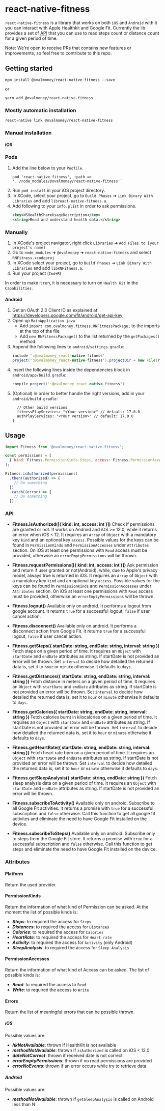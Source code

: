 
# react-native-fitness
`react-native-fitness` is a library that works on both `iOS` and `Android` with it you can interact with Apple Healthkit and Google Fit.
Currently the lib provides a set of [API](#API) that you can use to read steps count or distance count for a given period of time.

Note:
We're open to receive PRs that contains new features or improvements, so feel free to contribute to this repo.

## Getting started

`npm install @ovalmoney/react-native-fitness --save`

or

`yarn add @ovalmoney/react-native-fitness`

### Mostly automatic installation

`react-native link @ovalmoney/react-native-fitness`

### Manual installation


#### iOS

### Pods
1. Add the line below to your `Podfile`.
    ```pod
    pod 'react-native-fitness', :path => '../node_modules/@ovalmoney/react-native-fitness'`
    ```
2. Run `pod install` in your iOS project directory.
3. In XCode, select your project, go to `Build Phases` ➜ `Link Binary With Libraries` and add `libreact-native-fitness.a`.
4. Add following to your `Info.plist` in order to ask permissions.
    ```xml
    <key>NSHealthShareUsageDescription</key>
    <string>Read and understand health data.</string>
    ```

### Manually

1. In XCode's project navigator, right click `Libraries` ➜ `Add Files to [your project's name]`
2. Go to `node_modules` ➜ `@ovalmoney` ➜ `react-native-fitness` and select `RNFitness.xcodeproj`
3. In XCode select your project, go to `Build Phases` ➜ `Link Binary With Libraries` and add `libRNFitness.a`.
4. Run your project (`Cmd+R`)

In order to make it run, it is necessary to turn on `Health Kit` in the `Capabilities`.

#### Android
1. Get an OAuth 2.0 Client ID as explained at https://developers.google.com/fit/android/get-api-key
2. Open up `MainApplication.java`
    - Add `import com.ovalmoney.fitness.RNFitnessPackage;` to the imports at the top of the file
    - Add `new RNFitnessPackage()` to the list returned by the `getPackages()` method
3. Append the following lines to `android/settings.gradle`:
  	```java
  	include ':@ovalmoney_react-native-fitness'
  	project(':@ovalmoney_react-native-fitness').projectDir = new File(rootProject.projectDir, 	'../node_modules/@ovalmoney/react-native-fitness/android')
  	```
4. Insert the following lines inside the dependencies block in `android/app/build.gradle`:
  	```java
    compile project(':@ovalmoney_react-native-fitness')
  	```
5. (Optional) In order to better handle the right versions, add in your `android/build.gradle`:
  	```ext {
      // Other build versions
      fitnessPlayServices: "<Your version>" // default: 17.0.0
      authPlayServices: "<Your version>" // default: 17.0.0
    }
  	```

## Usage

```javascript
import Fitness from '@ovalmoney/react-native-fitness';

const permissions = [
  { kind: Fitness.PermissionKinds.Steps, access: Fitness.PermissionAccesses.Write },
];

Fitness.isAuthorized(permissions)
  .then((authorized) => {
    // Do something
  })
  .catch((error) => {
    // Do something
  });
```
### API

- **Fitness.isAuthorized([{ kind: int, access: int }])**
Check if permissions are granted or not. It works on Android and iOS >= 12.0, while it returns an error when iOS < 12.
It requires an `Array` of `Object` with a mandatory key `kind` and an optional key `access`.
Possible values for the keys can be found in `PermissionKinds` and `PermissionAccesses` under `Attributes` section.
On iOS at least one permissions with `Read` access must be provided, otherwise an `errorEmptyPermissions` will be thrown.

- **Fitness.requestPermissions([{ kind: int, access: int }])**
Ask permission and return if user granted or not(Android), while, due to Apple's privacy model, always true is returned in iOS.
It requires an `Array` of `Object` with a mandatory key `kind` and an optional key `access`.
Possible values for the keys can be found in `PermissionKinds` and `PermissionAccesses` under `Attributes` section.
On iOS at least one permissions with `Read` access must be provided, otherwise an `errorEmptyPermissions` will be thrown.

- **Fitness.logout()**
Available only on android. It performs a logout from google account.
It returns `true` for a successful logout, `false` if user cancel action.

- **Fitness.disconnect()**
Available only on android. It performs a disconnect action from Google Fit.
It returns `true` for a successful logout, `false` if user cancel action.

- **Fitness.getSteps({ startDate: string, endDate: string, interval: string })**
Fetch steps on a given period of time. It requires an `Object` with `startDate` and `endDate` attributes as string. If startDate is not provided an error will be thrown. Set `interval` to decide how detailed the returned data is, set it to `hour` or `minute` otherwise it defaults to `days`.

- **Fitness.getDistances({ startDate: string, endDate: string, interval: string })**
Fetch distance in meters on a given period of time. It requires an `Object` with `startDate` and `endDate` attributes as string. If startDate is not provided an error will be thrown. Set `interval` to decide how detailed the returned data is, set it to `hour` or `minute` otherwise it defaults to `days`.

- **Fitness.getCalories({ startDate: string, endDate: string, interval: string })**
Fetch calories burnt in kilocalories on a given period of time. It requires an `Object` with `startDate` and `endDate` attributes as string. If startDate is not provided an error will be thrown. Set `interval` to decide how detailed the returned data is, set it to `hour` or `minute` otherwise it defaults to `days`.

- **Fitness.getHeartRate({ startDate: string, endDate: string, interval: string })**
Fetch heart rate bpm on a given period of time. It requires an `Object` with `startDate` and `endDate` attributes as string. If startDate is not provided an error will be thrown. Set `interval` to decide how detailed the returned data is, set it to `hour` or `minute` otherwise it defaults to `days`.

- **Fitness.getSleepAnalysis({ startDate: string, endDate: string })**
Fetch sleep analysis data on a given period of time. It requires an `Object` with `startDate` and `endDate` attributes as string. If startDate is not provided an error will be thrown.

- **Fitness.subscribeToActivity()**
Available only on android. Subscribe to all Google Fit activities. It returns a promise with `true` for a successful subscription and `false` otherwise.
Call this function to get all google fit activites and eliminate the need to have Google Fit installed on the device. 

- **Fitness.subscribeToSteps()**
Available only on android. Subscribe only to steps from the Google Fit store. It returns a promise with `true` for a successful subscription and `false` otherwise.
Call this function to get steps and eliminate the need to have Google Fit installed on the device.

### Attributes

#### Platform
Return the used provider.

#### PermissionKinds
Return the information of what kind of Permission can be asked.
At the moment the list of possible kinds is:
 - ***Steps***: to required the access for `Steps`
 - ***Distances***: to required the access for `Distances`
 - ***Calories***: to required the access for `Calories`
 - ***HeartRate***: to required the access for `Heart rate`
 - ***Activity***: to required the access for `Activity` (only Android)
 - ***SleepAnalysis***: to required the access for `Sleep Analysis`


#### PermissionAccesses
Return the information of what kind of Access can be asked.
The list of possible kinds is:
 - ***Read***: to required the access to `Read`
 - ***Write***: to required the access to `Write`

#### Errors
Return the list of meaningful errors that can be possible thrown.

##### iOS
Possible values are:
 - ***hkNotAvailable***: thrown if HealthKit is not available
 - ***methodNotAvailable***: thrown if `isAuthorized` is called on iOS < 12.0
 - ***dateNotCorrect***: thrown if received date is not correct
 - ***errorEmptyPermissions***: thrown if no read permissions are provided
 - ***errorNoEvents***: thrown if an error occurs while try to retrieve data

##### Android
Possible values are:
 - ***methodNotAvailable***: thrown if `getSleepAnalysis` is called on Android less than N


